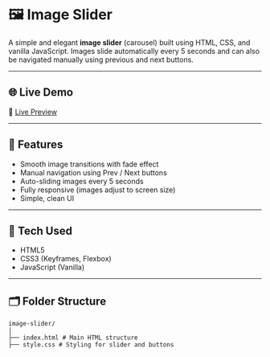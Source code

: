 # 🖼️ Image Slider

A simple and elegant **image slider** (carousel) built using HTML, CSS, and vanilla JavaScript. Images slide automatically every 5 seconds and can also be navigated manually using previous and next buttons.

---

## 🌐 Live Demo

🔗 [Live Preview](https://phenomenal-cocada-b8a852.netlify.app/)  

---

## 📸 Features

- Smooth image transitions with fade effect
- Manual navigation using Prev / Next buttons
- Auto-sliding images every 5 seconds
- Fully responsive (images adjust to screen size)
- Simple, clean UI

---

## 🧠 Tech Used

- HTML5
- CSS3 (Keyframes, Flexbox)
- JavaScript (Vanilla)

---

## 🗂 Folder Structure
```
image-slider/
│
├── index.html # Main HTML structure
├── style.css # Styling for slider and buttons

```


